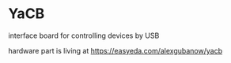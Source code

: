 # YaCB
interface board for controlling devices by USB

hardware part is living at https://easyeda.com/alexgubanow/yacb
